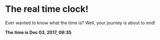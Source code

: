 # The real time clock!

Ever wanted to know what the time is? Well, your journey is about to end!

**The time is Dec 03, 2017, 06:35**